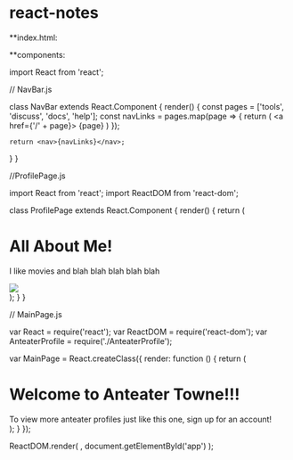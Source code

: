 # react-notes

**index.html:

<!DOCTYPE html>
<html lang="en">
<head>
	<meta charset="utf-8">
	<link rel="stylesheet" href="./styles.css">
	<title>Learn ReactJS</title>
</head>

<body>
  <main id="app">
  </main>
	<script src="https://content.codecademy.com/courses/React/react-course-bundle.min.js"></script>
  <script src="/ProfilePage.compiled.js"></script>
</body>

</html>


**components:

import React from 'react';

// NavBar.js

class NavBar extends React.Component {
  render() {
    const pages = ['tools', 'discuss', 'docs', 'help'];
    const navLinks = pages.map(page => {
      return (
        <a href={'/' + page}>
          {page}
        </a>
      )
    });

    return <nav>{navLinks}</nav>;
  }
}

//ProfilePage.js

import React from 'react';
import ReactDOM from 'react-dom';


class ProfilePage extends React.Component {
  render() {
    return (
      <div>
        <NavBar />
        <h1>All About Me!</h1>
        <p>I like movies and blah blah blah blah blah</p>
        <img src="https://content.codecademy.com/courses/React/react_photo-monkeyselfie.jpg" />
      </div>
    );
  }
}

// MainPage.js

var React = require('react');
var ReactDOM = require('react-dom');
var AnteaterProfile = require('./AnteaterProfile');

var MainPage = React.createClass({
  render: function () {
    return (
      <div>
        <h1>Welcome to Anteater Towne!!!</h1>
        <AnteaterProfile />
        <footer>
          To view more anteater profiles just like this one, sign up for an account!
        </footer>
      </div>
    );
  }
});

ReactDOM.render(
  <MainPage />,
  document.getElementById('app')
);



